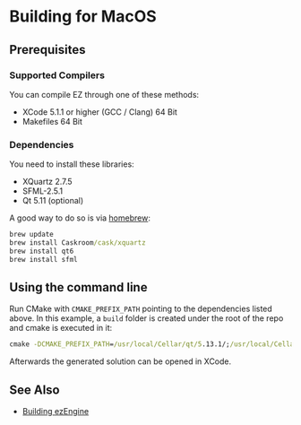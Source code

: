 # Building for MacOS

## Prerequisites

### Supported Compilers

You can compile EZ through one of these methods:

* XCode 5.1.1 or higher (GCC / Clang) 64 Bit
* Makefiles 64 Bit

### Dependencies

You need to install these libraries:

* XQuartz 2.7.5
* SFML-2.5.1
* Qt 5.11 (optional)

A good way to do so is via [homebrew](https://brew.sh/):

``` cmd
brew update
brew install Caskroom/cask/xquartz
brew install qt6
brew install sfml
```

## Using the command line

Run CMake with `CMAKE_PREFIX_PATH` pointing to the dependencies listed above. In this example, a `build` folder is created under the root of the repo and cmake is executed in it:

``` cmd
cmake -DCMAKE_PREFIX_PATH=/usr/local/Cellar/qt/5.13.1/;/usr/local/Cellar/sfml/2.5.1/ -DEZ_ENABLE_QT_SUPPORT=1 -DCMAKE_BUILD_TYPE=RelWithDebInfo -DEZ_ENABLE_FOLDER_UNITY_FILES=$(unityfiles) -G "Xcode" ../
```

Afterwards the generated solution can be opened in XCode.

## See Also

* [Building ezEngine](building-ez.md)
